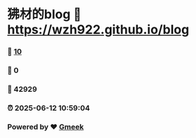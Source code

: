 # 狒材的blog :link: https://wzh922.github.io/blog 
### :page_facing_up: [10](https://wzh922.github.io/blog/tag.html) 
### :speech_balloon: 0 
### :hibiscus: 42929 
### :alarm_clock: 2025-06-12 10:59:04 
### Powered by :heart: [Gmeek](https://github.com/Meekdai/Gmeek)
